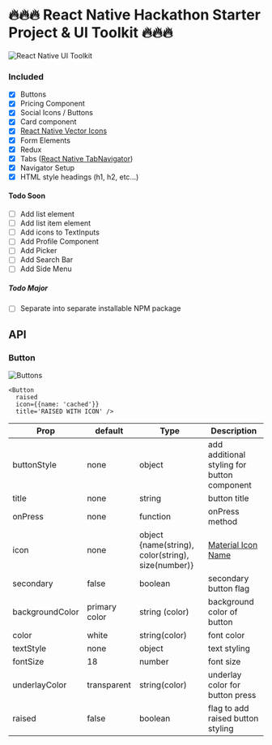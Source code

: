 # 🔥🔥🔥 React Native Hackathon Starter Project & UI Toolkit 🔥🔥🔥

![React Native UI Toolkit](http://i.imgur.com/80RWAyT.png)

### Included
- [x] Buttons
- [x] Pricing Component
- [x] Social Icons / Buttons 
- [x] Card component
- [x] [React Native Vector Icons](https://github.com/oblador/react-native-vector-icons)
- [x] Form Elements
- [x] Redux
- [x] Tabs ([React Native TabNavigator](https://github.com/exponentjs/react-native-tab-navigator))
- [x] Navigator Setup
- [x] HTML style headings (h1, h2, etc...)

#### Todo Soon
- [ ] Add list element
- [ ] Add list item element
- [ ] Add icons to TextInputs
- [ ] Add Profile Component
- [ ] Add Picker
- [ ] Add Search Bar
- [ ] Add Side Menu

##### Todo Major
- [ ] Separate into separate installable NPM package


## API

### Button

![Buttons](http://i.imgur.com/aZNhgFp.png)

```
<Button
  raised
  icon={{name: 'cached'}}
  title='RAISED WITH ICON' />
```

| Prop | default | Type | Description |
| ---- | ---- | ----| ---- |
| buttonStyle | none | object | add additional styling for button component |
| title | none | string | button title | 
| onPress | none | function | onPress method |
| icon | none | object {name(string), color(string), size(number)} | [Material Icon Name](https://design.google.com/icons/) | 
| secondary | false | boolean | secondary button flag |
| backgroundColor | primary color | string (color) | background color of button |
| color | white | string(color) | font color |
| textStyle | none | object | text styling |
| fontSize | 18 | number | font size |
| underlayColor | transparent | string(color) | underlay color for button press |
| raised | false | boolean | flag to add raised button styling |
